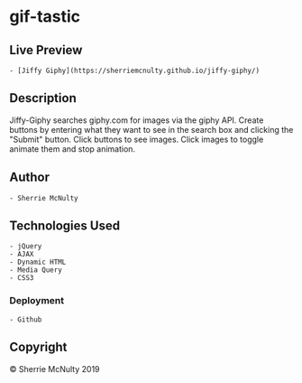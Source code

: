 # gif-tastic

## Live Preview
    - [Jiffy Giphy](https://sherriemcnulty.github.io/jiffy-giphy/)

## Description
Jiffy-Giphy searches giphy.com for images via the giphy API. Create buttons by entering what they want to see in the search box and clicking the "Submit" button. Click buttons to see images. Click images to toggle animate them and stop animation.

 ## Author
    - Sherrie McNulty
 
## Technologies Used
    - jQuery
    - AJAX
    - Dynamic HTML
    - Media Query
    - CSS3

  ### Deployment
    - Github
  
## Copyright 
© Sherrie McNulty 2019
